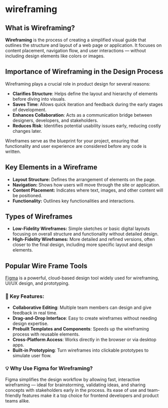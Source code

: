 # wireframing

## What is Wireframing?

**Wireframing** is the process of creating a simplified visual guide that outlines the structure and layout of a web page or application. It focuses on content placement, navigation flow, and user interactions — without including design elements like colors or images.

## Importance of Wireframing in the Design Process

Wireframing plays a crucial role in product design for several reasons:

- **Clarifies Structure**: Helps define the layout and hierarchy of elements before diving into visuals.
- **Saves Time**: Allows quick iteration and feedback during the early stages of development.
- **Enhances Collaboration**: Acts as a communication bridge between designers, developers, and stakeholders.
- **Reduces Risk**: Identifies potential usability issues early, reducing costly changes later.

Wireframes serve as the blueprint for your project, ensuring that functionality and user experience are considered before any code is written.

## Key Elements in a Wireframe
- **Layout Structure:** Defines the arrangement of elements on the page.
- **Navigation:** Shows how users will move through the site or application.
- **Content Placement:** Indicates where text, images, and other content will be positioned.
- **Functionality:** Outlines key functionalities and interactions.

## Types of Wireframes
- **Low-Fidelity Wireframes:** Simple sketches or basic digital layouts focusing on overall structure and functionality without detailed design.
- **High-Fidelity Wireframes:** More detailed and refined versions, often closer to the final design, including more specific layout and design elements.

## Popular Wire Frame Tools

[Figma](https://figma.com) is a powerful, cloud-based design tool widely used for wireframing, UI/UX design, and prototyping.

### 🌟 Key Features:
- **Collaborative Editing**: Multiple team members can design and give feedback in real time.
- **Drag-and-Drop Interface**: Easy to create wireframes without needing design expertise.
- **Prebuilt Templates and Components**: Speeds up the wireframing process with reusable elements.
- **Cross-Platform Access**: Works directly in the browser or via desktop apps.
- **Built-in Prototyping**: Turn wireframes into clickable prototypes to simulate user flow.

### 💡 Why Use Figma for Wireframing?
Figma simplifies the design workflow by allowing fast, interactive wireframing — ideal for brainstorming, validating ideas, and sharing concepts with stakeholders early in the process. Its ease of use and team-friendly features make it a top choice for frontend developers and product teams alike.

